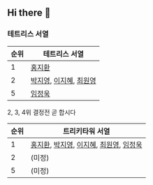 ## Hi there 👋

### 테트리스 서열 

| 순위 | 테트리스 서열 | 
| --- | --- | 
| 1 | [홍지환](https://github.com/flareseek)  | 
| 2 | [박지영](https://github.com/Mule129), [이지혜](https://github.com/mouiye), [최원영](https://github.com/castberry10) | 
| 5 | [임정욱](https://github.com/yju0808) | 

2, 3, 4위 결정전 곧 합시다 

| 순위 | 트리키타워 서열 | 
| --- | --- | 
| 1 | [홍지환](https://github.com/flareseek), [박지영](https://github.com/Mule129), [이지혜](https://github.com/mouiye), [최원영](https://github.com/castberry10), [임정욱](https://github.com/yju0808)  | 
| 2 | (미정) | 
| 5 | (미정) | 

<!--

**Here are some ideas to get you started:**

🙋‍♀️ A short introduction - what is your organization all about?
🌈 Contribution guidelines - how can the community get involved?
👩‍💻 Useful resources - where can the community find your docs? Is there anything else the community should know?
🍿 Fun facts - what does your team eat for breakfast?
🧙 Remember, you can do mighty things with the power of [Markdown](https://docs.github.com/github/writing-on-github/getting-started-with-writing-and-formatting-on-github/basic-writing-and-formatting-syntax)
-->
